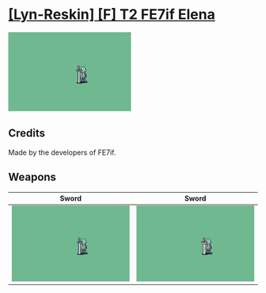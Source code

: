 # [\[Lyn-Reskin\] \[F\] T2 FE7if Elena](./)
 

<img src="./1.%20Sword/Sword_000.png" alt="[Lyn-Reskin] [F] T2 FE7if Elena standing" />

## Credits

Made by the developers of FE7if.

## Weapons
 

|Sword |Sword |
|  :---: | :---: |
| <img alt="Sword animation" src="./1.%20Sword/Sword.gif" /> | <img alt="Sword animation" src="./1.%20Sword%20(Beta%20Durandal)/Sword.gif" /> |
